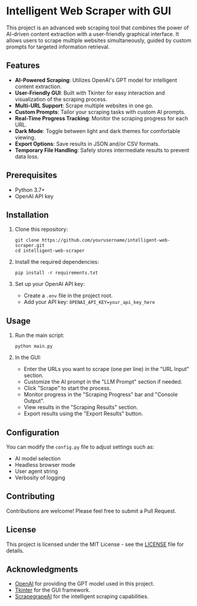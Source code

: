 # Intelligent Web Scraper with GUI

This project is an advanced web scraping tool that combines the power of AI-driven content extraction with a user-friendly graphical interface. It allows users to scrape multiple websites simultaneously, guided by custom prompts for targeted information retrieval.

## Features

- **AI-Powered Scraping**: Utilizes OpenAI's GPT model for intelligent content extraction.
- **User-Friendly GUI**: Built with Tkinter for easy interaction and visualization of the scraping process.
- **Multi-URL Support**: Scrape multiple websites in one go.
- **Custom Prompts**: Tailor your scraping tasks with custom AI prompts.
- **Real-Time Progress Tracking**: Monitor the scraping progress for each URL.
- **Dark Mode**: Toggle between light and dark themes for comfortable viewing.
- **Export Options**: Save results in JSON and/or CSV formats.
- **Temporary File Handling**: Safely stores intermediate results to prevent data loss.

## Prerequisites

- Python 3.7+
- OpenAI API key

## Installation

1. Clone this repository:
   ```
   git clone https://github.com/yourusername/intelligent-web-scraper.git
   cd intelligent-web-scraper
   ```

2. Install the required dependencies:
   ```
   pip install -r requirements.txt
   ```

3. Set up your OpenAI API key:
   - Create a `.env` file in the project root.
   - Add your API key: `OPENAI_API_KEY=your_api_key_here`

## Usage

1. Run the main script:
   ```
   python main.py
   ```

2. In the GUI:
   - Enter the URLs you want to scrape (one per line) in the "URL Input" section.
   - Customize the AI prompt in the "LLM Prompt" section if needed.
   - Click "Scrape" to start the process.
   - Monitor progress in the "Scraping Progress" bar and "Console Output".
   - View results in the "Scraping Results" section.
   - Export results using the "Export Results" button.

## Configuration

You can modify the `config.py` file to adjust settings such as:

- AI model selection
- Headless browser mode
- User agent string
- Verbosity of logging

## Contributing

Contributions are welcome! Please feel free to submit a Pull Request.

## License

This project is licensed under the MIT License - see the [LICENSE](LICENSE) file for details.

## Acknowledgments

- [OpenAI](https://openai.com/) for providing the GPT model used in this project.
- [Tkinter](https://docs.python.org/3/library/tkinter.html) for the GUI framework.
- [ScrapegrapeAI](https://github.com/scrapegrape/scrapegrape) for the intelligent scraping capabilities.

